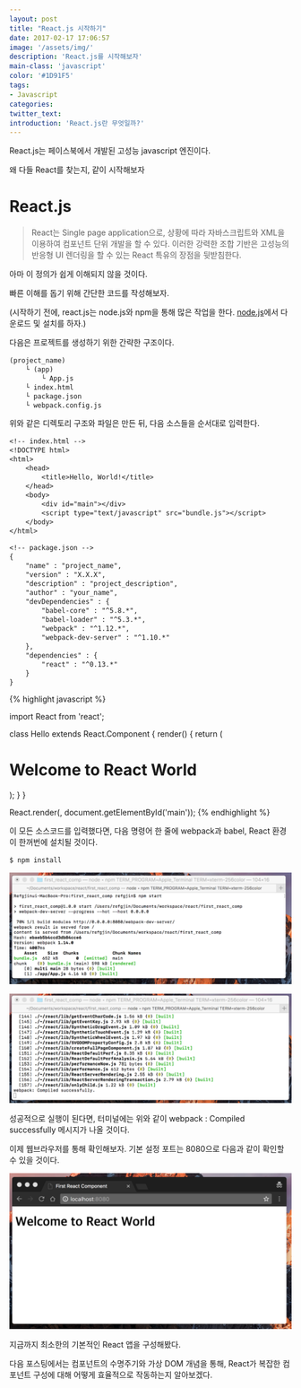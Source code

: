 ```yaml
---
layout: post
title: "React.js 시작하기"
date: 2017-02-17 17:06:57
image: '/assets/img/'
description: 'React.js를 시작해보자'
main-class: 'javascript'
color: '#1D91F5'
tags:
- Javascript
categories:
twitter_text:
introduction: 'React.js란 무엇일까?'
---
```


React.js는 페이스북에서 개발된 고성능 javascript 엔진이다.

왜 다들 React를 찾는지, 같이 시작해보자

React.js
===
> React는 Single page application으로, 상황에 따라 자바스크립트와 XML을 이용하여 컴포넌트 단위 개발을 할 수 있다. 이러한 강력한 조합 기반은 고성능의 반응형 UI 렌더링을 할 수 있는 React 특유의 장점을 뒷받침한다.


아마 이 정의가 쉽게 이해되지 않을 것이다.

빠른 이해를 돕기 위해 간단한 코드를 작성해보자.

(시작하기 전에, react.js는 node.js와 npm을 통해 많은 작업을 한다. [node.js](https://nodejs.org/)에서 다운로드 및 설치를 하자.)


다음은 프로젝트를 생성하기 위한 간략한 구조이다.

```
(project_name)
    └ (app)
        └ App.js
    └ index.html
    └ package.json
    └ webpack.config.js
```

위와 같은 디렉토리 구조와 파일은 만든 뒤, 다음 소스들을 순서대로 입력한다.

~~~
<!-- index.html -->
<!DOCTYPE html>
<html>
	<head>
		<title>Hello, World!</title>
	</head>
	<body>
		<div id="main"></div>
		<script type="text/javascript" src="bundle.js"></script>
	</body>
</html>
~~~

~~~
<!-- package.json -->
{
	"name" : "project_name",
	"version" : "X.X.X",
	"description" : "project_description",
	"author" : "your_name",
	"devDependencies" : {
		"babel-core" : "^5.8.*",
		"babel-loader" : "^5.3.*",
		"webpack" : "^1.12.*",
		"webpack-dev-server" : "^1.10.*"
	},
	"dependencies" : {
		"react" : "^0.13.*"
	}
}
~~~

{% highlight javascript %}
<!-- App.js -->
import React from 'react';

class Hello extends React.Component {
	render() {
		return (
			<h1>Welcome to React World</h1>
		);
	}
}

React.render(<Hello />, document.getElementById('main'));
{% endhighlight %}

이 모든 소스코드를 입력했다면, 다음 명령어 한 줄에 webpack과 babel, React 환경이 한꺼번에 설치될 것이다.

```sh
$ npm install
```

![npm_start_img1](https://github.com/CalyFactory/CalyFactory.github.io/blob/master/assets/img/refgjin/post6_npm_start_1.png?raw=true)

![npm_start_img2](https://github.com/CalyFactory/CalyFactory.github.io/blob/master/assets/img/refgjin/post6_npm_start_2.png?raw=true)

성공적으로 실행이 된다면, 터미널에는 위와 같이 webpack : Compiled successfully 메시지가 나올 것이다.

이제 웹브라우저를 통해 확인해보자. 기본 설정 포트는 8080으로 다음과 같이 확인할 수 있을 것이다.

![npm_start_result](https://github.com/CalyFactory/CalyFactory.github.io/blob/master/assets/img/refgjin/post6_result.png?raw=true)


지금까지 최소한의 기본적인 React 앱을 구성해봤다.

다음 포스팅에서는 컴포넌트의 수명주기와 가상 DOM 개념을 통해, React가 복잡한 컴포넌트 구성에 대해 어떻게 효율적으로 작동하는지 알아보겠다.
